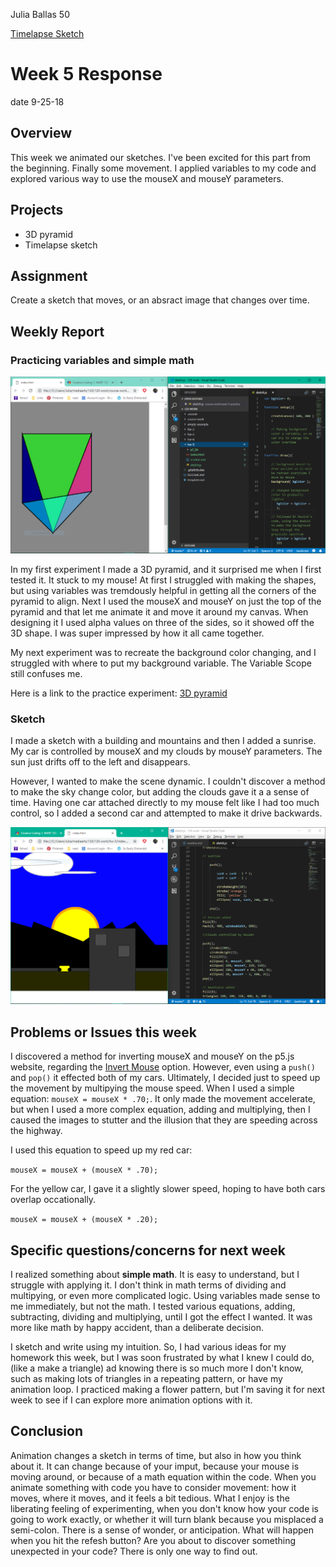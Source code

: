 Julia Ballas 50

[Timelapse Sketch](https://jballas.github.io/120-work/hw-5/index.html)

# Week 5 Response

date 9-25-18

## Overview

This week we animated our sketches. I've been excited for this part from the beginning. Finally some movement. I applied variables to my code and explored various way to use the mouseX and mouseY parameters.

## Projects

- 3D pyramid
- Timelapse sketch

## Assignment

Create a sketch that moves, or an absract image that changes over time.

## Weekly Report

### Practicing variables and simple math

![screenshot of Pyramid experiment](screenshot_pyramid.PNG)

In my first experiment I made a 3D pyramid, and it surprised me when I first tested it. It stuck to my mouse! At first I struggled with making the shapes, but using variables was tremdously helpful in getting all the corners of the pyramid to align. Next I used the mouseX and mouseY on just the top of the pyramid and that let me animate it and move it around my canvas. When designing it I used alpha values on three of the sides, so it showed off the 3D shape. I was super impressed by how it all came together.

My next experiment was to recreate the background color changing, and I struggled with where to put my background variable. The Variable Scope still confuses me.

Here is a link to the practice experiment: [3D pyramid](https://jballas.github.io/120-work/course-work/week-5-practice/index.html)

### Sketch

I made a sketch with a building and mountains and then I added a sunrise. My car is controlled by mouseX and my clouds by mouseY parameters. The sun just drifts off to the left and disappears.

However, I wanted to make the scene dynamic. I couldn't discover a method to make the sky change color, but adding the clouds gave it a a sense of time. Having one car attached directly to my mouse felt like I had too much control, so I added a second car and attempted to make it drive backwards.

![Timelapse Sketch and code](screenshot_sunrise.PNG)

## Problems or Issues this week

I discovered a method for inverting mouseX and mouseY on the p5.js website, regarding the [Invert Mouse](https://p5js.org/assets/learn/interactivity/) option. However, even using a ```push()``` and ```pop()``` it effected both of my cars. Ultimately, I decided just to speed up the movement by multipying the mouse speed. When I used a simple equation: ```mouseX = mouseX * .70;```. It only made the movement accelerate, but when I used a more complex equation, adding and multiplying, then I caused the images to stutter and the illusion that they are speeding across the highway.

I used this equation to speed up my red car:

```mouseX = mouseX + (mouseX * .70);```

For the yellow car, I gave it a slightly slower speed, hoping to have both cars overlap occationally.

```mouseX = mouseX + (mouseX * .20);```

## Specific questions/concerns for next week

I realized something about **simple math**. It is easy to understand, but I struggle with applying it. I don't think in math terms of dividing and multipying, or even more complicated logic. Using variables made sense to me immediately, but not the math. I tested various equations, adding, subtracting, dividing and multiplying, until I got the effect I wanted. It was more like math by happy accident, than a deliberate decision.

 I sketch and write using my intuition. So, I had various ideas for my homework this week, but I was soon frustrated by what I knew I could do, (like a make a triangle) ad knowing there is so much more I don't know, such as making lots of triangles in a repeating pattern, or have my animation loop. I practiced making a flower pattern, but I'm saving it for next week to see if I can explore more animation options with it.

## Conclusion

Animation changes a sketch in terms of time, but also in how you think about it. It can change because of your imput, because your mouse is moving around, or because of a math equation within the code. When you animate something with code you have to consider movement: how it moves, where it moves, and it feels a bit tedious. What I enjoy is the liberating feeling of experimenting, when you don't know how your code is going to work exactly, or whether it will turn blank because you misplaced a semi-colon. There is a sense of wonder, or anticipation. What will happen when you hit the refesh button? Are you about to discover something unexpected in your code? There is only one way to find out.